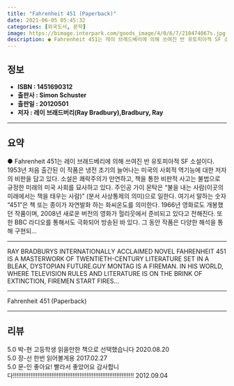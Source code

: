 ```yaml
---
title: "Fahrenheit 451 (Paperback)"
date: 2021-06-05 05:45:32
categories: [외국도서, 문학]
image: https://bimage.interpark.com/goods_image/4/0/6/7/210474067s.jpg
description: ● Fahrenheit 451는 레이 브래드베리에 의해 쓰여진 반 유토피아적 SF 소설이다. 1953년 처음 출간된 이 작품은 냉전 초기의 늘어나는 미국의 사회적 역기능에 대한 저자의 비판을 담고 있다. 소설은 쾌락주의가 만연하고, 책을 통한 비판적 사고는 불법으로 규정한 미래의 미국
---
```


## **정보**

- **ISBN : 1451690312**
- **출판사 : Simon   Schuster**
- **출판일 : 20120501**
- **저자 : 레이 브래드버리(Ray Bradbury),Bradbury, Ray**

------



## **요약**

●  Fahrenheit 451는 레이 브래드베리에 의해 쓰여진 반 유토피아적 SF 소설이다. 1953년 처음 출간된 이 작품은 냉전 초기의 늘어나는 미국의 사회적 역기능에 대한 저자의 비판을 담고 있다. 소설은 쾌락주의가 만연하고, 책을 통한 비판적 사고는 불법으로 규정한 미래의 미국 사회를 묘사하고 있다. 주인공 가이 몬탁은 “불을 내는 사람(이곳의 미래에서는 책을 태우는 사람)” (분서 사상통제의 의미)으로 일한다. 여기서 말하는 숫자 “451”은 책 또는 종이가 자연발화 하는 화씨온도를 의미한다. 1966년 영화로도 개봉했던 작품이며, 2008년 새로운 버전의 영화가 헐리웃에서 준비되고 있다고 전해진다. 또한 BBC 라디오를 통해서도 극화되어 방송된 바 있다. 그 동안 작품은 다양한 해석을 통해 구현되...

------

RAY BRADBURYS INTERNATIONALLY ACCLAIMED NOVEL FAHRENHEIT 451 IS A MASTERWORK OF TWENTIETH-CENTURY LITERATURE SET IN A BLEAK, DYSTOPIAN FUTURE.GUY MONTAG IS A FIREMAN. IN HIS WORLD, WHERE TELEVISION RULES AND LITERATURE IS ON THE BRINK OF EXTINCTION, FIREMEN START FIRES... 

------


Fahrenheit 451 (Paperback) 

------


## **리뷰** 

5.0 박-현 고등학생 읽을만한 책으로 선택했습니다 2020.08.20 <br/>5.0 장-선 한번 읽어볼게용 2017.02.27 <br/>5.0 문-인 좋아요! 빨라서 좋았어요 감사합니다!!!!!!!!!!!!!!!!!!!!!!!!!!!!!!!!!!!!!!!!!!!!!!!!!!!!!!!!!!!!!!!!!!!!! 2012.09.04 <br/>